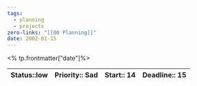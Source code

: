 ```yaml
---
tags:
  - planning
  - projects
zero-links: "[[00 Planning]]"
date: 2002-01-15
---
```


<% tp.frontmatter["date"]%>






| Status::low | Priority:: Sad | Start:: 14 | Deadline:: 15 |
| :----------------: | :---------------------: | :---------------: | :---------------------: |

